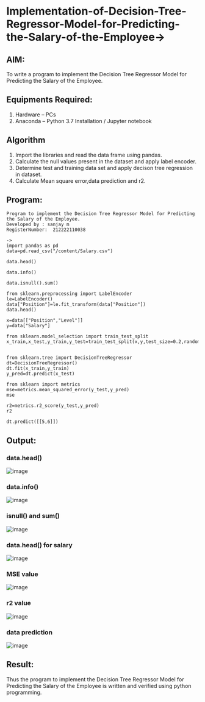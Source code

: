 # Implementation-of-Decision-Tree-Regressor-Model-for-Predicting-the-Salary-of-the-Employee->

## AIM:
To write a program to implement the Decision Tree Regressor Model for Predicting the Salary of the Employee.

## Equipments Required:
1. Hardware – PCs
2. Anaconda – Python 3.7 Installation / Jupyter notebook

## Algorithm
1. Import the libraries and read the data frame using pandas.
2. Calculate the null values present in the dataset and apply label encoder.
3. Determine test and training data set and apply decison tree regression in dataset.
4. Calculate Mean square error,data prediction and r2.
   
## Program:
```
Program to implement the Decision Tree Regressor Model for Predicting the Salary of the Employee.
Developed by : sanjay m
RegisterNumber:  212222110038

->
import pandas as pd
data=pd.read_csv("/content/Salary.csv")

data.head()

data.info()

data.isnull().sum()

from sklearn.preprocessing import LabelEncoder
le=LabelEncoder()
data["Position"]=le.fit_transform(data["Position"])
data.head()

x=data[["Position","Level"]]
y=data["Salary"]

from sklearn.model_selection import train_test_split
x_train,x_test,y_train,y_test=train_test_split(x,y,test_size=0.2,random_state=2)


from sklearn.tree import DecisionTreeRegressor
dt=DecisionTreeRegressor()
dt.fit(x_train,y_train)
y_pred=dt.predict(x_test)

from sklearn import metrics
mse=metrics.mean_squared_error(y_test,y_pred)
mse

r2=metrics.r2_score(y_test,y_pred)
r2

dt.predict([[5,6]])

```

## Output:
###  data.head()
![image](https://github.com/Pradeeppachiyappan/Implementation-of-Decision-Tree-Regressor-Model-for-Predicting-the-Salary-of-the-Employee/assets/118707347/28aad147-456e-4125-b8cb-794f2e928cbd)

### data.info()
![image](https://github.com/Pradeeppachiyappan/Implementation-of-Decision-Tree-Regressor-Model-for-Predicting-the-Salary-of-the-Employee/assets/118707347/68fc8956-7472-41b3-a667-4720d5c16a54)

### isnull() and sum()
![image](https://github.com/Pradeeppachiyappan/Implementation-of-Decision-Tree-Regressor-Model-for-Predicting-the-Salary-of-the-Employee/assets/118707347/232eeb1d-9389-44fb-8d38-3b9c79f79f56)

### data.head() for salary
![image](https://github.com/Pradeeppachiyappan/Implementation-of-Decision-Tree-Regressor-Model-for-Predicting-the-Salary-of-the-Employee/assets/118707347/224bf96d-31f7-427d-b72d-eb794f35f2e9)

### MSE value
![image](https://github.com/Pradeeppachiyappan/Implementation-of-Decision-Tree-Regressor-Model-for-Predicting-the-Salary-of-the-Employee/assets/118707347/fd5b08bd-2489-40b2-8787-a267b435e618)

### r2 value
![image](https://github.com/Pradeeppachiyappan/Implementation-of-Decision-Tree-Regressor-Model-for-Predicting-the-Salary-of-the-Employee/assets/118707347/23a357b0-ce32-4269-b3b3-029f8f4b5b75)

### data prediction
![image](https://github.com/Pradeeppachiyappan/Implementation-of-Decision-Tree-Regressor-Model-for-Predicting-the-Salary-of-the-Employee/assets/118707347/0bb0896f-8bb7-4b89-9a2e-c12c779029c8)

## Result:
Thus the program to implement the Decision Tree Regressor Model for Predicting the Salary of the Employee is written and verified using python programming.
